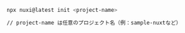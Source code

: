 ```bash [npx]
npx nuxi@latest init <project-name>

// project-name は任意のプロジェクト名（例：sample-nuxtなど）
```
